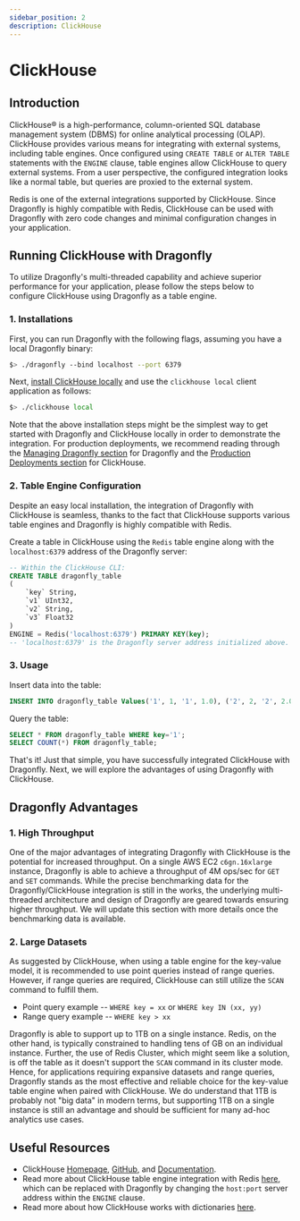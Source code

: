 ```yaml
---
sidebar_position: 2
description: ClickHouse
---
```


# ClickHouse

## Introduction

ClickHouse® is a high-performance, column-oriented SQL database management system (DBMS) for online analytical processing (OLAP).
ClickHouse provides various means for integrating with external systems, including table engines.
Once configured using `CREATE TABLE` or `ALTER TABLE` statements with the `ENGINE` clause, table engines allow ClickHouse to query external systems.
From a user perspective, the configured integration looks like a normal table, but queries are proxied to the external system.

Redis is one of the external integrations supported by ClickHouse.
Since Dragonfly is highly compatible with Redis, ClickHouse can be used with Dragonfly with zero code changes and minimal configuration changes in your application.

## Running ClickHouse with Dragonfly

To utilize Dragonfly's multi-threaded capability and achieve superior performance for your application,
please follow the steps below to configure ClickHouse using Dragonfly as a table engine.

### 1. Installations

First, you can run Dragonfly with the following flags, assuming you have a local Dragonfly binary:

```bash
$> ./dragonfly --bind localhost --port 6379
```

Next, [install ClickHouse locally](https://clickhouse.com/docs/en/install#quick-install) and use the `clickhouse local` client application as follows:

```bash
$> ./clickhouse local
```

Note that the above installation steps might be the simplest way to get started with Dragonfly and ClickHouse locally in order to demonstrate the integration.
For production deployments, we recommend reading through the [Managing Dragonfly section](../managing-dragonfly/managing-dragonfly.md) for Dragonfly
and the [Production Deployments section](https://clickhouse.com/docs/en/install#available-installation-options) for ClickHouse.

### 2. Table Engine Configuration

Despite an easy local installation, the integration of Dragonfly with ClickHouse is seamless,
thanks to the fact that ClickHouse supports various table engines and Dragonfly is highly compatible with Redis.

Create a table in ClickHouse using the `Redis` table engine along with the `localhost:6379` address of the Dragonfly server:

```sql
-- Within the ClickHouse CLI:
CREATE TABLE dragonfly_table
(
    `key` String,
    `v1` UInt32,
    `v2` String,
    `v3` Float32
)
ENGINE = Redis('localhost:6379') PRIMARY KEY(key);
-- 'localhost:6379' is the Dragonfly server address initialized above.
```

### 3. Usage

Insert data into the table:

```sql
INSERT INTO dragonfly_table Values('1', 1, '1', 1.0), ('2', 2, '2', 2.0);
```

Query the table:

```sql
SELECT * FROM dragonfly_table WHERE key='1';
SELECT COUNT(*) FROM dragonfly_table;
```

That's it! Just that simple, you have successfully integrated ClickHouse with Dragonfly.
Next, we will explore the advantages of using Dragonfly with ClickHouse.

## Dragonfly Advantages

### 1. High Throughput

One of the major advantages of integrating Dragonfly with ClickHouse is the potential for increased throughput.
On a single AWS EC2 `c6gn.16xlarge` instance, Dragonfly is able to achieve a throughput of 4M ops/sec for `GET` and `SET` commands.
While the precise benchmarking data for the Dragonfly/ClickHouse integration is still in the works,
the underlying multi-threaded architecture and design of Dragonfly are geared towards ensuring higher throughput.
We will update this section with more details once the benchmarking data is available.

### 2. Large Datasets

As suggested by ClickHouse, when using a table engine for the key-value model, it is recommended to use point queries instead of range queries.
However, if range queries are required, ClickHouse can still utilize the `SCAN` command to fulfill them.

- Point query example -- `WHERE key = xx` or `WHERE key IN (xx, yy)`
- Range query example -- `WHERE key > xx`

Dragonfly is able to support up to 1TB on a single instance.
Redis, on the other hand, is typically constrained to handling tens of GB on an individual instance.
Further, the use of Redis Cluster, which might seem like a solution, is off the table as it doesn't support the `SCAN` command in its cluster mode.
Hence, for applications requiring expansive datasets and range queries, Dragonfly stands as the most effective and reliable choice for the key-value table engine when paired with ClickHouse.
We do understand that 1TB is probably not "big data" in modern terms, but supporting 1TB on a single instance is still an advantage and should be sufficient for many ad-hoc analytics use cases.

## Useful Resources

- ClickHouse [Homepage](https://clickhouse.com/), [GitHub](https://github.com/ClickHouse/ClickHouse), and [Documentation](https://clickhouse.com/docs/en/intro).
- Read more about ClickHouse table engine integration with Redis [here](https://clickhouse.com/docs/en/engines/table-engines/integrations/redis),
  which can be replaced with Dragonfly by changing the `host:port` server address within the `ENGINE` clause.
- Read more about how ClickHouse works with dictionaries [here](https://clickhouse.com/docs/en/sql-reference/dictionaries).
